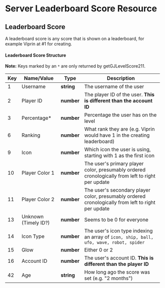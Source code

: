 # Server Leaderboard Score Resource

## Leaderboard Score

A leaderboard score is any score that is shown on a leaderboard, for example Viprin at #1 for creating.

#### Leaderboard Score Structure

**Note:** Keys marked by an `*` are only returned by getGJLevelScore211.

| Key | Name/Value                | Type                                         | Description                                                              
|-----|---------------------------|----------------------------------------------|--------------------------------------------------------------------------
| 1   | Username				  | **string**									 | The username of the user
| 2   | Player ID				  | **number**									 | The player ID of the user. **This is different than the account ID**
| 3   | Percentage*				  | **number**									 | Percentage the user has on the level
| 6   | Ranking					  | **number**									 | What rank they are (e.g. Viprin would have 1 in the creating leaderboard)
| 9   | Icon					  | **number**									 | Which icon the user is using, starting with 1 as the first icon
| 10  | Player Color 1			  | **number**									 | The user's primary player color, presumably ordered cronologically from left to right per update
| 11  | Player Color 2			  | **number**									 | The user's secondary player color, presumably ordered cronologically from left to right per update
| 13  | Unknown (Timely ID?)	  | **number**									 | Seems to be 0 for everyone
| 14  | Icon Type				  | **number**									 | The user's icon type indexing an array of `icon, ship, ball, ufo, wave, robot, spider`
| 15  | Glow					  | **number**									 | Either 0 or 2
| 16  | Account ID				  | **number**									 | The user's account ID. **This is different than the player ID**
| 42  | Age						  | **string** 									 | How long ago the score was set (e.g. "2 months")